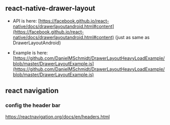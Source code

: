 ## react-native-drawer-layout

* API is here: [https://facebook.github.io/react-native/docs/drawerlayoutandroid.html#content](https://facebook.github.io/react-native/docs/drawerlayoutandroid.html#content) (just as same as DrawerLayoutAndroid)

* Example is here: [https://github.com/DanielMSchmidt/DrawerLayoutHeavyLoadExample/blob/master/DrawerLayoutExample.js](https://github.com/DanielMSchmidt/DrawerLayoutHeavyLoadExample/blob/master/DrawerLayoutExample.js)


## react navigation

### config the header bar
https://reactnavigation.org/docs/en/headers.html